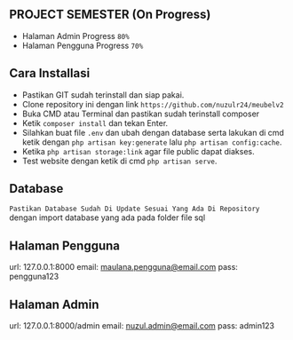 ## PROJECT SEMESTER (On Progress)
 - Halaman Admin Progress `80%`
 - Halaman Pengguna Progress `70%`

## Cara Installasi
 - Pastikan GIT sudah terinstall dan siap pakai.
 - Clone repository ini dengan link `https://github.com/nuzulr24/meubelv2`
 - Buka CMD atau Terminal dan pastikan sudah terinstall composer
 - Ketik `composer install` dan tekan Enter.
 - Silahkan buat file `.env` dan ubah dengan database serta lakukan di cmd ketik dengan `php artisan key:generate` lalu `php artisan config:cache`.
 - Ketika `php artisan storage:link` agar file public dapat diakses.
 - Test website dengan ketik di cmd `php artisan serve`.

## Database
`Pastikan Database Sudah Di Update Sesuai Yang Ada Di Repository` dengan import database yang ada pada folder file sql

## Halaman Pengguna
url: 127.0.0.1:8000
email: maulana.pengguna@email.com
pass: pengguna123

## Halaman Admin
url: 127.0.0.1:8000/admin
email: nuzul.admin@email.com
pass: admin123
